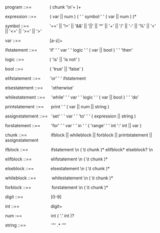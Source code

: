 program ::== &nbsp; &nbsp; &nbsp; &nbsp; &nbsp; &nbsp; &nbsp; ( chunk '\n'+ )+

expression ::==  &nbsp; &nbsp; &nbsp;&nbsp;&nbsp;&nbsp;&nbsp; ( var || num ) ( ' ' symbol ' ' ( var || num ) )*

symbol ::==  &nbsp; &nbsp; &nbsp; &nbsp;&nbsp;&nbsp;&nbsp;&nbsp;&nbsp;&nbsp;&nbsp;&nbsp; '==' || '!=' || '&&' || '||' || '*' || '+' || '/' || '-' || '%' || '<' || '<=' || '>=' || '>'

var ::==              &nbsp; &nbsp; &nbsp; &nbsp; &nbsp; &nbsp;&nbsp;&nbsp;&nbsp;&nbsp;&nbsp;&nbsp;&nbsp;&nbsp;&nbsp;&nbsp;&nbsp; [a-z]+

ifstatement ::== &nbsp; &nbsp;&nbsp;&nbsp;&nbsp;&nbsp;&nbsp; 'if' ' ' var ' ' logic ' ' ( var || bool ) ' ' 'then'

logic ::== &nbsp;&nbsp; &nbsp; &nbsp; &nbsp;&nbsp;&nbsp;&nbsp;&nbsp;&nbsp;&nbsp;&nbsp;&nbsp;&nbsp;&nbsp;&nbsp; ( 'is' || 'is not' )

bool ::== &nbsp; &nbsp; &nbsp; &nbsp; &nbsp;&nbsp;&nbsp;&nbsp;&nbsp;&nbsp;&nbsp;&nbsp;&nbsp;&nbsp;&nbsp;&nbsp; ( 'true' || 'false' )

elifstatement ::== &nbsp; &nbsp; &nbsp;&nbsp;  'or' ' ' ifstatement

elsestatement ::== &nbsp; &nbsp; &nbsp;  'otherwise'

whilestatement ::==  &nbsp; &nbsp; 'while' ' ' var ' ' logic ' ' ( var || bool ) ' ' 'do'

printstatement ::==  &nbsp; &nbsp;&nbsp;  print ' ' ( var || num || string )

assignstatement ::== &nbsp; 'set' ' ' var ' ' 'to' ' ' ( expression || string )

forstatement ::==   &nbsp; &nbsp; &nbsp; &nbsp;  'for' ' ' var ' ' in ' ' ( 'range' ' ' int ':' int || var )

chunk ::== &nbsp; &nbsp; &nbsp; &nbsp; &nbsp; &nbsp; &nbsp; &nbsp; &nbsp;&nbsp;   ifblock || whileblock || forblock || printstatement || assignstatement

ifblock ::==    &nbsp; &nbsp; &nbsp; &nbsp; &nbsp; &nbsp; &nbsp; &nbsp; &nbsp;      ifstatement \n ( \t chunk )* elifblock* elseblock? \n

elifblock ::==    &nbsp; &nbsp; &nbsp; &nbsp; &nbsp; &nbsp; &nbsp;&nbsp;     elifstatement \n ( \t chunk )*

elseblock ::==    &nbsp; &nbsp; &nbsp; &nbsp; &nbsp; &nbsp;&nbsp;     elsestatement \n ( \t chunk )*

whileblock ::==    &nbsp; &nbsp; &nbsp; &nbsp; &nbsp; &nbsp;  whilestatement \n ( \t chunk )*

forblock ::==      &nbsp; &nbsp; &nbsp; &nbsp; &nbsp; &nbsp; &nbsp; &nbsp;    forstatement \n ( \t chunk )*

digit ::==    &nbsp; &nbsp; &nbsp; &nbsp; &nbsp; &nbsp; &nbsp; &nbsp; &nbsp; &nbsp; &nbsp;        [0-9]

int ::==      &nbsp; &nbsp; &nbsp; &nbsp; &nbsp; &nbsp; &nbsp; &nbsp; &nbsp; &nbsp; &nbsp; &nbsp;&nbsp;           digit+

num :==         &nbsp; &nbsp; &nbsp; &nbsp; &nbsp; &nbsp; &nbsp; &nbsp; &nbsp; &nbsp; &nbsp;&nbsp;       int ( '.' int )?

string ::==    &nbsp; &nbsp; &nbsp; &nbsp; &nbsp; &nbsp; &nbsp; &nbsp; &nbsp; &nbsp;        '"' .* '"'

